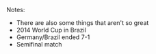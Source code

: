 
Notes:

- There are also some things that aren't so great
- 2014 World Cup in Brazil
- Germany/Brazil ended 7-1
- Semifinal match
